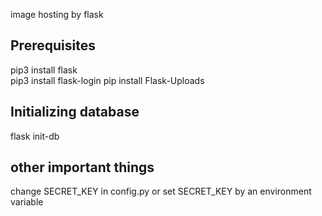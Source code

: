 image hosting by flask


## Prerequisites
pip3 install flask  
pip3 install flask-login
pip install Flask-Uploads

## Initializing database
flask init-db   

## other important things
change SECRET_KEY in config.py or set SECRET_KEY by an environment variable

 